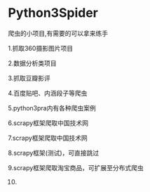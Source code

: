 # Python3Spider
爬虫的小项目,有需要的可以拿来练手

1.抓取360摄影图片项目

2.数据分析类项目

3.抓取豆瓣影评

4.百度贴吧、内涵段子等爬虫

5.python3pra内有各种爬虫案例

6.scrapy框架爬取中国技术网

7.scrapy框架爬取中国技术网

8.scrapy框架(测试)，可直接跳过

9.scrapy框架爬取淘宝商品，可扩展至分布式爬虫

10.

